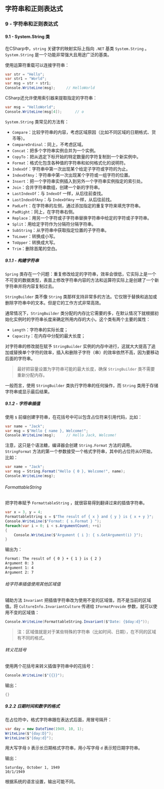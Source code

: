 ## 字符串和正则表达式

### 9 - 字符串和正则表达式

#### 9.1 - System.String 类

在CSharp中，`string` 关键字的映射实际上指向 `.NET` 基类 `System.String` 。 `System.String` 是一个功能非常强大且用途广泛的基类。

使用运算符重载可以连接字符串：

```cs
var str = "Hello";
var str1 = "World";
var msg = str + str1;
Console.WriteLine(msg);     // HelloWorld
```

CSharp还允许使用索引器来提取指定的字符串：

```cs
var msg = "HelloWorld";
Console.WriteLine(msg[4]);      // o
```

`System.String` 类常见的方法有：

* `Compare`：比较字符串的内容，考虑区域原因（比如不同区域的日期格式、货币等）。
* `CompareOrdinal`：同上，不考虑区域。
* `Concat`：把多个字符串实例合并为一个实例。
* `CopyTo`：把从选定下标开始的特定数量的字符复制到一个新实例中。
* `Format`：格式化包含各种值的字符串和如何格式化的说明符。
* `IndexOf`：字符串中第一次出现某个给定子字符或字符的为止。
* `IndexOfAny`：字符串中第一次出现某个字符或一组字符的位置。
* `Insert`：把一个字符串实例插入到另外一个字符串实例指定的索引处。
* `Join`：合并字符串数组，创建一个新的字符串。
* `LastIndexOf`：与 `IndexOf` 一样，从后往前查找。
* `LastIndexOfAny`：与 `IndexOfAny` 一样，从后往前找。
* `PadLeft`：在字符串的左侧，通过添加指定的重复字符来填充字符串。
* `PadRight`：同上，在字符串右侧。
* `Replace`：用另一个字符或子字符串替换字符串中给定的字符或子字符串。
* `Split`：用给定字符作为分隔符分隔字符串。
* `SubString`：从字符串中获取指定位置的子字符串。
* `ToLower`：转换成小写。
* `ToUpper`：转换成大写。
* `Trim`：删除首尾的空白。

##### 9.1.1 - 构建字符串

`Spring` 类存在一个问题：重复修改给定的字符串，效率会很低，它实际上是一个不可变的数据类型，表面上修改字符串内容的方法和运算符实际上是创建了一个新字符串并将内容复制过去。

`StringBuilder` 类不像 `String` 类那样支持非常多的方法。它仅限于替换和追加或删除字符串中的文本。但是它的工作方式非常高效。

通常情况下，`StringBuilder` 类分配的内存比它需要的多，在默认情况下就根据初始化实例时的字符串长度来确定所用内存的大小。这个类有两个主要的属性：

* `Length`：字符串的实际长度；
* `Capacity`：在内存中分配的最大长度；

对字符串的修改就在赋予 `StringBuilder` 实例的内存中进行，这就大大提高了追加或替换单个字符的效率，插入和删除子字符（串）的效率依然不高，因为要移动后面的字符串。

> 最好把容量设置为字符串可能的最大长度，确保 `StringBuilder` 类不需要重新分配内存。

一般而言，使用 `StringBuilder` 类执行字符串的任何操作，而 `String` 类用于存储字符串或显示最后结果。

##### 9.1.2 - 字符串插值

使用 `$` 前缀创建字符串，在花括号中可以包含占位符来引用代码，比如：

```cs
var name = "Jack";
var msg = $"Hello { name }, Welcome!";
Console.WriteLine(msg);     // Hello Jack, Welcome!
```

注意，这只是个语法糖，编译器会创建 `String.Format` 方法的调用。
`StringFormat` 方法的第一个参数接受一个格式字符串，其中的占位符从0开始，比如：

```cs
var name = "Jack";
var msg = String.Format("Hello { 0 }, Welcome!", name);
Console.WriteLine(msg);  
```

###### FormattableString

把字符串赋予 `FormattableString` ，就很容易得到翻译过来的插值字符串。

```cs
var x = 3, y = 4;
FormattableString s = $"The result of { x } and { y } is { x + y }";
Console.WriteLine($"Format: { s.Format } ");
foreach(var i = 0; i < s.ArgumentCount; ++i)
{
    Console.WriteLine($"Argument { i }: { s.GetArgument(i) }");
}
```

输出为：

```sh
Format: The result of { 0 } + { 1 } is { 2 }
Argument 0: 3
Argument 1: 4
Argument 2: 7
```

###### 给字符串插值使用其他区域值

辅助方法 `Invariant` 把插值字符串改为使用不变的区域值，而不是当前的区域值。将 `CultureInfo.InvariantCulture` 传递给 `IFormatProvide` 参数，就可以使用不变的区域值：

```cs
Console.WriteLine(FormattableString.Invariant($"Date: {$day:d}"));
```

> 注：区域值就是对于某些特殊的字符串（比如时间、日期），在不同的区域有不同的格式。

###### 转义花括号

使用两个花括号来转义插值字符串中的花括号：

```cs
Console.WriteLine($"{{}}");
```

输出：

```cs
{}
```

##### 9.2.2 日期时间和数字的格式

在占位符中，格式字符串跟在表达式后面，用冒号隔开：

```cs
var day = new DateTime(1949, 10, 1);
WriteLine($"{day:D}");
WriteLine($"{day:d}");
```

用大写字母 `D` 表示长日期格式字符串，用小写字母 `d` 表示短日期字符串。

输出：

```
Saturday, October 1, 1949
10/1/1949
```

根据系统的语言设置，输出可能不同。
